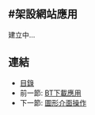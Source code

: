 #架設網站應用
---

建立中...

## 連結

   * [目錄](<index.md>)
   * 前一節: [BT下載應用](<03.03.md>)
   * 下一節: [圖形介面操作](<03.05.md>)